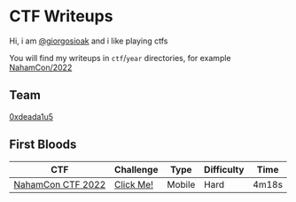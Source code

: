 # CTF Writeups

Hi, i am [@giorgosioak](https://twitter.com/giorgosioak) and i like playing ctfs

You will find my writeups in `ctf`/`year` directories, for example  [NahamCon/2022](NahamCon/2022)

## Team
[0xdeada1u5](https://ctftime.org/team/169558)

## First Bloods
| CTF | Challenge | Type | Difficulty | Time |
| --- | --------- | -----| ---------- | ---- |
|  [NahamCon CTF 2022](https://ctftime.org/event/1630) |  [Click Me!](NahamCon/2022/ClickMe) | Mobile | Hard | 4m18s |